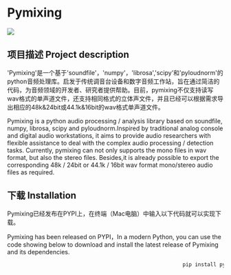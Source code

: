 # Pymixing
![](https://gimg2.baidu.com/image_search/src=http%3A%2F%2Fawave.com.au%2Fwp-content%2Fuploads%2F2019%2F04%2Fssl-six_113885_2_1.jpg&refer=http%3A%2F%2Fawave.com.au&app=2002&size=f9999,10000&q=a80&n=0&g=0n&fmt=jpeg?sec=1645261111&t=8b8f20fff62c6872e43c40b9b67cddde)  
## 项目描述 Project description

'Pymixing'是一个基于'soundfile'，'numpy'，'librosa','scipy'和'pyloudnorm'的python音频处理库。启发于传统调音台设备和数字音频工作站，旨在通过简洁的代码，为音频领域的开发者、研究者提供帮助。目前，pymixing不仅支持读写wav格式的单声道文件，还支持相同格式的立体声文件，并且已经可以根据需求导出相应的48k&24bit或44.1k&16bit的wav格式单声道文件。

Pymixing is a python audio processing / analysis library based on soundfile, numpy, librosa, scipy and pyloudnorm.Inspired by traditional analog console and digital audio workstations, it aims to provide audio researchers with flexible assistance to deal with the complex audio processing / detection tasks. Currently, pymixing can not only supports the mono files in wav format, but also the stereo files. Besides,it is already possible to export the corresponding 48k / 24bit or 44.1k / 16bit wav format mono/stereo audio files as required.

## 下载 Installation

Pymixing已经发布在PYPI上，在终端（Mac电脑）中输入以下代码就可以实现下载。

Pymixing has been released on PYPI，In a modern Python, you can use the code showing below to download and install the latest release of Pymixing and its dependencies. 

~~~python
                                                         pip install pymixing
~~~

##
